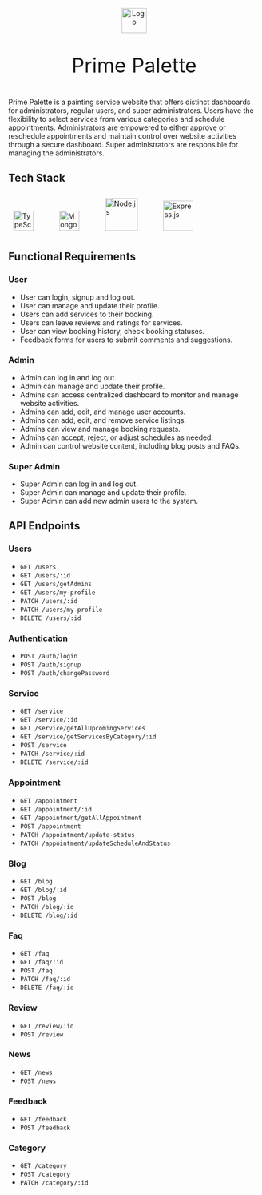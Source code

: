 <p align="center">
  <img src="https://res.cloudinary.com/dn163fium/image/upload/v1697588920/psog4rriy6tlbcs1edhh.png" alt="Logo" width="50" style="max-width: 200px;">
</p>

<p style="font-size: 40px;" align="center">
  Prime Palette
</p>

#

Prime Palette is a painting service website that offers distinct dashboards for administrators, regular users, and super administrators. Users have the flexibility to select services from various categories and schedule appointments. Administrators are empowered to either approve or reschedule appointments and maintain control over website activities through a secure dashboard. Super administrators are responsible for managing the administrators.

## Tech Stack

<div align="left">  
<a href="https://www.typescriptlang.org/" target="_blank"><img style="margin: 10px" src="https://profilinator.rishav.dev/skills-assets/typescript-original.svg" alt="TypeScript" height="40" /></a>  
<span style="margin: 0 10px;">&nbsp;</span>
<a href="https://www.mongodb.com/" target="_blank"><img style="margin: 10px" src="https://profilinator.rishav.dev/skills-assets/mongodb-original-wordmark.svg" alt="MongoDB" height="40" /></a>  
<span style="margin: 0 10px;">&nbsp;</span>
<a href="https://nodejs.org/" target="_blank"><img style="margin: 10px" src="https://profilinator.rishav.dev/skills-assets/nodejs-original-wordmark.svg" alt="Node.js" height="65" /></a>  
<span style="margin: 0 10px;">&nbsp;</span>
<a href="https://expressjs.com/" target="_blank"><img style="margin: 10px" src="https://profilinator.rishav.dev/skills-assets/express-original-wordmark.svg" alt="Express.js" height="60" /></a>  
</div>

## Functional Requirements

### User

- User can login, signup and log out.
- User can manage and update their profile.
- Users can add services to their booking.
- Users can leave reviews and ratings for services.
- User can view booking history, check booking statuses.
- Feedback forms for users to submit comments and suggestions.

### Admin

- Admin can log in and log out.
- Admin can manage and update their profile.
- Admins can access centralized dashboard to monitor and manage website activities.
- Admins can add, edit, and manage user accounts.
- Admins can add, edit, and remove service listings.
- Admins can view and manage booking requests.
- Admins can accept, reject, or adjust schedules as needed.
- Admin can control website content, including blog posts and FAQs.

### Super Admin

- Super Admin can log in and log out.
- Super Admin can manage and update their profile.
- Super Admin can add new admin users to the system.

## API Endpoints

### Users

- `GET /users`
- `GET /users/:id`
- `GET /users/getAdmins`
- `GET /users/my-profile`
- `PATCH /users/:id`
- `PATCH /users/my-profile`
- `DELETE /users/:id`

### Authentication

- `POST /auth/login`
- `POST /auth/signup`
- `POST /auth/changePassword`

### Service

- `GET /service`
- `GET /service/:id`
- `GET /service/getAllUpcomingServices`
- `GET /service/getServicesByCategory/:id`
- `POST /service`
- `PATCH /service/:id`
- `DELETE /service/:id`

### Appointment

- `GET /appointment`
- `GET /appointment/:id`
- `GET /appointment/getAllAppointment`
- `POST /appointment`
- `PATCH /appointment/update-status`
- `PATCH /appointment/updateScheduleAndStatus`

### Blog

- `GET /blog`
- `GET /blog/:id`
- `POST /blog`
- `PATCH /blog/:id`
- `DELETE /blog/:id`

### Faq

- `GET /faq`
- `GET /faq/:id`
- `POST /faq`
- `PATCH /faq/:id`
- `DELETE /faq/:id`

### Review

- `GET /review/:id`
- `POST /review`

### News

- `GET /news`
- `POST /news`

### Feedback

- `GET /feedback`
- `POST /feedback`

### Category

- `GET /category`
- `POST /category`
- `PATCH /category/:id`
